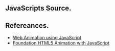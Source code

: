 ## JavaScripts Source.

## Refereances.
- [Web Animation using JavaScript](https://www.amazon.com/dp/0134096665/)
- [Foundation HTML5 Animation with JavaScript](https://www.amazon.com/dp/1430236655/)

